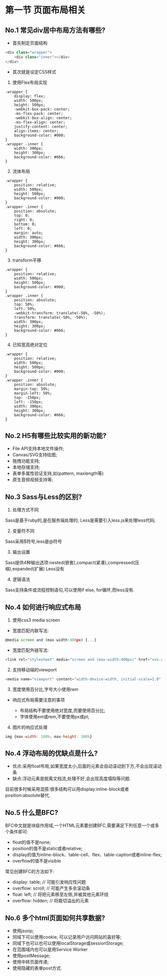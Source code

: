 # 第一节 页面布局相关

## No.1 常见div居中布局方法有哪些?

* 首先制定页面结构

```js
<div class="wrapper">
    <div class="inner"></div>
</div>
```

* 其次就是设定CSS样式
  
1. 使用Flex布局实现

```
.wrapper {
    display: flex;
    width: 500px;
    height: 500px;
    -webkit-box-pack: center;
    -ms-flex-pack: center;
    -webkit-box-align: center;
    -ms-flex-align: center;
    justify-content: center;
    align-items: center;
    background-color: #000;
}
.wrapper .inner {
    width: 300px;
    height: 300px;
    background-color: #666;
}
```

2. 流体布局

```
.wrapper {
    position: relative;
    width: 500px;
    height: 500px;
    background-color: #000;
}
.wrapper .inner {
    position: absolute;
    top: 0;
    right: 0;
    bottom: 0;
    left: 0;
    margin: auto;
    width: 300px;
    height: 300px;
    background-color: #666;
}
```

3. transform平移

```
.wrapper {
    position: relative;
    width: 500px;
    height: 500px;
    background-color: #000;
}
.wrapper .inner {
    position: absolute;
    top: 50%;
    left: 50%;
    -webkit-transform: translate(-50%, -50%);
    transform: translate(-50%, -50%);
    width: 300px;
    height: 300px;
    background-color: #666;
}
```

4. 已知宽高绝对定位

```
.wrapper {
    position: relative;
    width: 500px;
    height: 500px;
    background-color: #000;
}
.wrapper .inner {
    position: absolute;
    margin-top: 50%;
    margin-left: 50%;
    top: -150px;
    left: -150px;
    width: 300px;
    height: 300px;
    background-color: #666;
}
```

## No.2 H5有哪些比较实用的新功能?

* File API支持本地文件操作;
* Canvas/SVG支持绘图;
* 拖拽功能支持;
* 本地存储支持;
* 表单多属性验证支持,如(pattern, maxlength等)
* 原生音频视频支持等;

## No.3 Sass与Less的区别?

1. 处理方式不同

Sass是基于ruby的,是在服务端处理的;
Less是需要引入less.js来处理less代码;

2. 变量符不同

Sass采用$符号,less是@符号

3. 输出设置

Sass提供4种输出选项:nested(嵌套),compact(紧凑),compressed(压缩),expanded(扩展)
Less没有

4. 逻辑语法

Sass支持条件或流程控制语句,可以使用if else, for循环,而less没有.

## No.4 如何进行响应式布局

1. 使用css3 media screen

* 宽度匹配内联写法:

```js
@media screen and (max-width:400px) {...}
```

* 宽度匹配外链写法:

```js
<link rel="stylesheet" media="screen and (max-width:400px)" href="xxx.css" />
```

2. 支持移动端的viewport

```js
<media name="viewport" content="width-device-width, initial-scale=1.0" />
```

3. 宽度使用百分比,字号大小使用rem

* 响应式布局需要注意的事项

  * 布局结构不要使用绝对宽度,而要使用百分比;
  * 字体使用em或rem,不要使用px或pt;

4. 图片的响应式处理

```js
img {max-width: 100%; max-height: 100%}
```

## No.4 浮动布局的优缺点是什么?

* 优点:采用float布局,如果宽度太小,后面的元素会自动滚动到下方,不会出现滚动条
* 缺点:浮动元素是脱离文档流,处理不好,会出现高度塌陷等问题.

目前很多时候采用混搭:很多结构可以用display:inline-block或者position:absolute替代.

## No.5 什么是BFC?

BFC中文就是块级作用域,一个HTML元素要创建BFC,需要满足下列任意一个或多个条件即可:

* float的值不是none;
* position的值不是static或者relative;
* display的值为inline-block、table-cell、flex、table-caption或者inline-flex;
* overflow的值不是visible

常见创建BFC的方法如下:

* display: table; // 可能引发响应性问题
* overflow: scroll; // 可能产生多余滚动条
* float: left; // 将把元素移至左侧,并被其他元素环绕
* overflow: hidden; // 将裁切溢出的元素

## No.6 多个html页面如何共享数据?

* 使用jsonp;
* 同域下可以使用cookie, 可以记录用户访问网站的喜好等;
* 同域下也可以也可以使用localStorage或sessionStorage;
* 在范围域内也可以是用Service Worker
* 使用postMessage;
* 使用中转页面传递;
* 使用隐藏的表单post方式.



